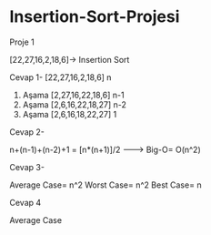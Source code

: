 # Insertion-Sort-Projesi
Proje 1

[22,27,16,2,18,6]-> Insertion Sort

Cevap 1-
         [22,27,16,2,18,6]  n   
1. Aşama [2,27,16,22,18,6]  n-1
2. Aşama [2,6,16,22,18,27]  n-2
3. Aşama [2,6,16,18,22,27]  1

Cevap 2-

n+(n-1)+(n-2)+1 = [n*(n+1)]/2 ---> Big-O= O(n^2)

Cevap 3-

Average Case= n^2
Worst Case= n^2
Best Case= n

Cevap 4

Average Case